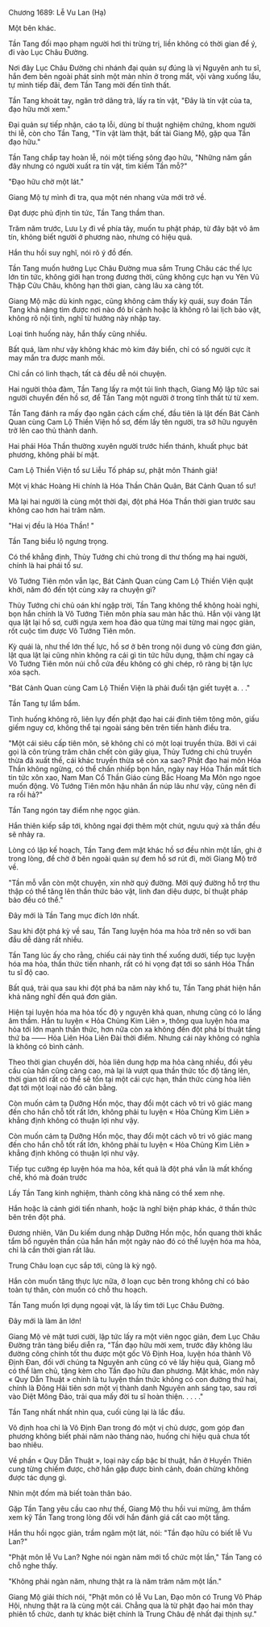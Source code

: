 




Chương 1689: Lễ Vu Lan (Hạ)


Một bên khác.

Tần Tang đối mạo phạm người hơi thi trừng trị, liền không có thời gian để ý, đi vào Lục Châu Đường.

Nơi đây Lục Châu Đường chi nhánh đại quản sự đúng là vị Nguyên anh tu sĩ, hắn đem bên ngoài phát sinh một màn nhìn ở trong mắt, vội vàng xuống lầu, tự mình tiếp đãi, đem Tần Tang mời đến tĩnh thất.

Tần Tang khoát tay, ngăn trở dâng trà, lấy ra tín vật, "Đây là tín vật của ta, đạo hữu mời xem."

Đại quản sự tiếp nhận, cáo tạ lỗi, dùng bí thuật nghiệm chứng, khom người thi lễ, còn cho Tần Tang, "Tín vật làm thật, bất tài Giang Mộ, gặp qua Tần đạo hữu."

Tần Tang chắp tay hoàn lễ, nói một tiếng sông đạo hữu, "Những năm gần đây nhưng có người xuất ra tín vật, tìm kiếm Tần mỗ?"

"Đạo hữu chờ một lát."

Giang Mộ tự mình đi tra, qua một nén nhang vừa mới trở về.

Đạt được phủ định tin tức, Tần Tang thầm than.

Trăm năm trước, Lưu Ly đi về phía tây, muốn tu phật pháp, từ đây bặt vô âm tín, không biết người ở phương nào, nhưng có hiệu quả.

Hắn thu hồi suy nghĩ, nói rõ ý đồ đến.

Tần Tang muốn hướng Lục Châu Đường mua sắm Trung Châu các thế lực lớn tin tức, không giới hạn trong đương thời, cũng không cực hạn vu Yên Vũ Thập Cửu Châu, không hạn thời gian, càng lâu xa càng tốt.

Giang Mộ mặc dù kinh ngạc, cũng không cảm thấy kỳ quái, suy đoán Tần Tang khả năng tìm được nơi nào đó bí cảnh hoặc là không rõ lai lịch bảo vật, không rõ nội tình, nghĩ từ hướng này nhập tay.

Loại tình huống này, hắn thấy cũng nhiều.

Bất quá, làm như vậy không khác mò kim đáy biển, chỉ có số người cực ít may mắn tra được manh mối.

Chỉ cần có linh thạch, tất cả đều dễ nói chuyện.

Hai người thỏa đàm, Tần Tang lấy ra một túi linh thạch, Giang Mộ lập tức sai người chuyển đến hồ sơ, để Tần Tang một người ở trong tĩnh thất từ từ xem.

Tần Tang đánh ra mấy đạo ngăn cách cấm chế, đầu tiên là lật đến Bát Cảnh Quan cùng Cam Lộ Thiền Viện hồ sơ, đếm lấy tên người, tra sở hữu nguyên trở lên cao thủ thành danh.

Hai phái Hóa Thần thường xuyên người trước hiển thánh, khuất phục bát phương, không phải bí mật.

Cam Lộ Thiền Viện tổ sư Liễu Tố pháp sư, phật môn Thánh giả!

Một vị khác Hoàng Hi chính là Hóa Thần Chân Quân, Bát Cảnh Quan tổ sư!

Mà lại hai người là cùng một thời đại, đột phá Hóa Thần thời gian trước sau không cao hơn hai trăm năm.

"Hai vị đều là Hóa Thần! "

Tần Tang biểu lộ ngưng trọng.

Có thể khẳng định, Thủy Tướng chi chủ trong di thư thống mạ hai người, chính là hai phái tổ sư.

Vô Tướng Tiên môn vẫn lạc, Bát Cảnh Quan cùng Cam Lộ Thiền Viện quật khởi, năm đó đến tột cùng xảy ra chuyện gì?

Thủy Tướng chi chủ oán khí ngập trời, Tần Tang không thể không hoài nghi, bọn hắn chính là Vô Tướng Tiên môn phía sau màn hắc thủ. Hắn vội vàng lật qua lật lại hồ sơ, cưỡi ngựa xem hoa đảo qua từng mai từng mai ngọc giản, rốt cuộc tìm được Vô Tướng Tiên môn.

Kỳ quái là, như thế lớn thế lực, hồ sơ ở bên trong nội dung vô cùng đơn giản, lật qua lật lại cũng nhìn không ra cái gì tin tức hữu dụng, thậm chí ngay cả Vô Tướng Tiên môn núi chỗ cửa đều không có ghi chép, rõ ràng bị tận lực xóa sạch.

"Bát Cảnh Quan cùng Cam Lộ Thiền Viện là phải đuổi tận giết tuyệt a. . ."

Tần Tang tự lẩm bẩm.

Tình huống không rõ, liên lụy đến phật đạo hai cái đỉnh tiêm tông môn, giấu giếm nguy cơ, không thể tại ngoài sáng bên trên tiến hành điều tra.

"Một cái siêu cấp tiên môn, sẽ không chỉ có một loại truyền thừa. Bởi vì cái gọi là côn trùng trăm chân chết còn giãy giụa, Thủy Tướng chi chủ truyền thừa đã xuất thế, cái khác truyền thừa sẽ còn xa sao? Phật đạo hai môn Hóa Thần không ngừng, có thể chấn nhiếp bọn hắn, ngày nay Hóa Thần mất tích tin tức xôn xao, Nam Man Cổ Thần Giáo cùng Bắc Hoang Ma Môn ngo ngoe muốn động. Vô Tướng Tiên môn hậu nhân ẩn núp lâu như vậy, cũng nên đi ra rồi hả?"

Tần Tang ngón tay điểm nhẹ ngọc giản.

Hắn thiên kiếp sắp tới, không ngại đợi thêm một chút, ngưu quỷ xà thần đều sẽ nhảy ra.

Lòng có lập kế hoạch, Tần Tang đem mặt khác hồ sơ đều nhìn một lần, ghi ở trong lòng, để chờ ở bên ngoài quản sự đem hồ sơ rút đi, mời Giang Mộ trở về.

"Tần mỗ vẫn còn một chuyện, xin nhờ quý đường. Mời quý đường hỗ trợ thu thập có thể tăng lên thần thức bảo vật, linh đan diệu dược, bí thuật pháp bảo đều có thể."

Đây mới là Tần Tang mục đích lớn nhất.

Sau khi đột phá kỳ về sau, Tần Tang luyện hóa ma hỏa trở nên so với ban đầu dễ dàng rất nhiều.

Tần Tang lúc ấy cho rằng, chiếu cái này tình thế xuống dưới, tiếp tục luyện hóa ma hỏa, thần thức tiến nhanh, rất có hi vọng đạt tới so sánh Hóa Thần tu sĩ độ cao.

Bất quá, trải qua sau khi đột phá ba năm này khổ tu, Tần Tang phát hiện hắn khả năng nghĩ đến quá đơn giản.

Hiện tại luyện hóa ma hỏa tốc độ y nguyên khả quan, nhưng cũng có lo lắng âm thầm. Hắn tu luyện « Hỏa Chủng Kim Liên », thông qua luyện hóa ma hỏa tới lớn mạnh thần thức, hơn nữa còn xa không đến đột phá bí thuật tầng thứ ba —— Hỏa Liên Hóa Liên Đài thời điểm. Nhưng cái này không có nghĩa là không có bình cảnh.

Theo thời gian chuyển dời, hỏa liên dung hợp ma hỏa càng nhiều, đối yêu cầu của hắn cũng càng cao, mà lại là vượt qua thần thức tốc độ tăng lên, thời gian tới rất có thể sẽ tồn tại một cái cực hạn, thần thức cùng hỏa liên đạt tới một loại nào đó cân bằng.

Còn muốn cảm tạ Dưỡng Hồn mộc, thay đổi một cách vô tri vô giác mang đến cho hắn chỗ tốt rất lớn, không phải tu luyện « Hỏa Chủng Kim Liên » khẳng định không có thuận lợi như vậy.

Còn muốn cảm tạ Dưỡng Hồn mộc, thay đổi một cách vô tri vô giác mang đến cho hắn chỗ tốt rất lớn, không phải tu luyện « Hỏa Chủng Kim Liên » khẳng định không có thuận lợi như vậy.

Tiếp tục cưỡng ép luyện hóa ma hỏa, kết quả là đột phá vẫn là mất khống chế, khó mà đoán trước

Lấy Tần Tang kinh nghiệm, thành công khả năng có thể xem nhẹ.

Hắn hoặc là cảnh giới tiến nhanh, hoặc là nghĩ biện pháp khác, ở thần thức bên trên đột phá.

Đương nhiên, Vân Du kiếm dung nhập Dưỡng Hồn mộc, hồn quang thời khắc tẩm bổ nguyên thần của hắn hắn một ngày nào đó có thể luyện hóa ma hỏa, chỉ là cần thời gian rất lâu.

Trung Châu loạn cục sắp tới, cũng là kỳ ngộ.

Hắn còn muốn tăng thực lực nữa, ở loạn cục bên trong không chỉ có bảo toàn tự thân, còn muốn có chỗ thu hoạch.

Tần Tang muốn lợi dụng ngoại vật, là lấy tìm tới Lục Châu Đường.

Đây mới là làm ăn lớn!

Giang Mộ vẻ mặt tươi cười, lập tức lấy ra một viên ngọc giản, đem Lục Châu Đường trân tàng biểu diễn ra, "Tần đạo hữu mời xem, trước đây không lâu đường công chính tốt thu được một gốc Vô Định Hoa, luyện hóa thành Vô Định Đan, đối với chúng ta Nguyên anh cũng có vẻ lấy hiệu quả, Giang mỗ có thể làm chủ, tặng kèm cho Tần đạo hữu đan phương. Mặt khác, môn này « Quy Dẫn Thuật » chính là tu luyện thần thức không có con đường thứ hai, chính là Đông Hải tiên sơn một vị thành danh Nguyên anh sáng tạo, sau rơi vào Diệt Mông Đảo, trải qua mấy đời tu sĩ hoàn thiện. . . . ."

Tần Tang nhất nhất nhìn qua, cuối cùng lại là lắc đầu.

Vô định hoa chỉ là Vô Định Đan trong đó một vị chủ dược, gom góp đan phương không biết phải năm nào tháng nào, huống chi hiệu quả chưa tốt bao nhiêu.

Về phần « Quy Dẫn Thuật », loại này cấp bậc bí thuật, hắn ở Huyền Thiên cung từng chiếm được, chờ hắn gặp được bình cảnh, đoán chừng không được tác dụng gì.

Nhìn một đốm mà biết toàn thân báo.

Gặp Tần Tang yêu cầu cao như thế, Giang Mộ thu hồi vui mừng, âm thầm xem kỹ Tần Tang trong lòng đối với hắn đánh giá cất cao một tầng.

Hắn thu hồi ngọc giản, trầm ngâm một lát, nói: "Tần đạo hữu có biết lễ Vu Lan?"

"Phật môn lễ Vu Lan? Nghe nói ngàn năm mới tổ chức một lần," Tần Tang có chỗ nghe thấy.

"Không phải ngàn năm, nhưng thật ra là năm trăm năm một lần."

Giang Mộ giải thích nói, "Phật môn có lễ Vu Lan, Đạo môn có Trung Vô Pháp Hội, nhưng thật ra là cùng một cái. Chẳng qua là từ phật đạo hai môn thay phiên tổ chức, danh tự khác biệt chính là Trung Châu đệ nhất đại thịnh sự."




